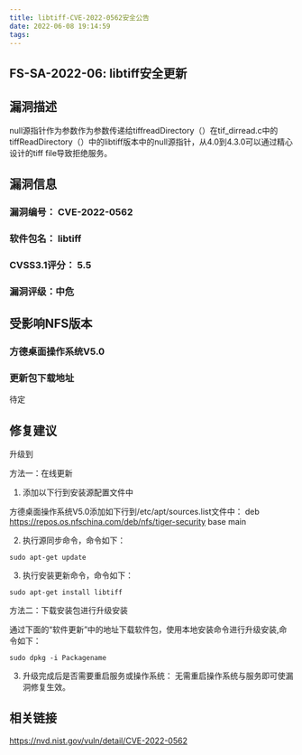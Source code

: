 ```yaml
---
title: libtiff-CVE-2022-0562安全公告
date: 2022-06-08 19:14:59
tags:
---
```

## FS-SA-2022-06: libtiff安全更新

## 漏洞描述

null源指针作为参数作为参数传递给tiffreadDirectory（）在tif_dirread.c中的tiffReadDirectory（）中的libtiff版本中的null源指针，从4.0到4.3.0可以通过精心设计的tiff file导致拒绝服务。

## 漏洞信息

###    漏洞编号： CVE-2022-0562

###    软件包名： libtiff

###    CVSS3.1评分： 5.5

###    漏洞评级：中危

## 受影响NFS版本

###    方德桌面操作系统V5.0

### 更新包下载地址

待定

## 修复建议

升级到 

方法一：在线更新

1. 添加以下行到安装源配置文件中

方德桌面操作系统V5.0添加如下行到/etc/apt/sources.list文件中：
deb https://repos.os.nfschina.com/deb/nfs/tiger-security base main

2. 执行源同步命令，命令如下：

```
sudo apt-get update
```

3. 执行安装更新命令，命令如下：

```
sudo apt-get install libtiff
```

方法二：下载安装包进行升级安装

通过下面的“软件更新”中的地址下载软件包，使用本地安装命令进行升级安装,命令如下：

```
sudo dpkg -i Packagename
```

3. 升级完成后是否需要重启服务或操作系统：
   无需重启操作系统与服务即可使漏洞修复生效。

## 相关链接

https://nvd.nist.gov/vuln/detail/CVE-2022-0562
